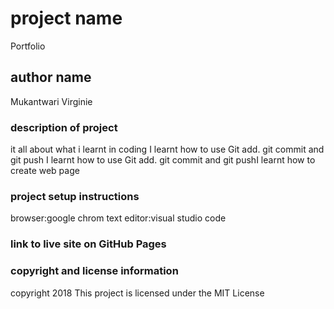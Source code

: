 # project name
Portfolio
## author name
Mukantwari Virginie
### description of project
it all about what i learnt in coding
 I learnt how to use Git add. git commit and git push
  I learnt how to use Git add. git commit and git pushI learnt how to create web page
  ### project setup instructions
  browser:google chrom
  text editor:visual studio code
 ### link to live site on GitHub Pages

  ### copyright and license information
  copyright 2018
  This project is licensed under the MIT License




